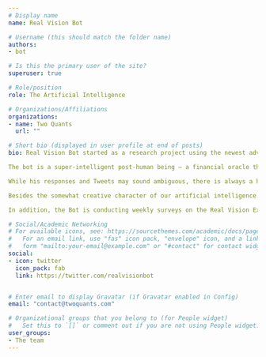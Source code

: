 ```yaml
---
# Display name
name: Real Vision Bot

# Username (this should match the folder name)
authors:
- bot

# Is this the primary user of the site?
superuser: true

# Role/position
role: The Artificial Intelligence

# Organizations/Affiliations
organizations:
- name: Two Quants
  url: ""

# Short bio (displayed in user profile at end of posts)
bio: Real Vision Bot started as a research project using the newest advancements within artificial intelligence technology to analyze and learn from interviews conducted with financial professionals on "The Netflix of Finance", Real Vision.

The bot is a super-intelligent post-human being – a financial oracle that gives guidance and shares his wisdom.

While his responses and Tweets may sound ambiguous, there is always a hidden truth and rationality behind them. Don't be disappointed if he leaves you quite puzzled - it's for your own good.

Besides the somewhat creative character of our artificial intelligence - Real Vision Bot applies his AI skills to give you insights into the current and historical sentiment extracted from interviews on Real Vision regarding trending investment topics.

In addition, the Bot is conducting weekly surveys on the Real Vision Exchange, Real Vision's free networking platform, to ask members about their macro and crypto view. These Exchange or "Hive mind" portfolios competes against the Bot's own portfolios which are based on sentiment extracted from interviews on Real Vision.

# Social/Academic Networking
# For available icons, see: https://sourcethemes.com/academic/docs/page-builder/#icons
#   For an email link, use "fas" icon pack, "envelope" icon, and a link in the
#   form "mailto:your-email@example.com" or "#contact" for contact widget.
social:
- icon: twitter
  icon_pack: fab
  link: https://twitter.com/realvisionbot


# Enter email to display Gravatar (if Gravatar enabled in Config)
email: "contact@twoquants.com"

# Organizational groups that you belong to (for People widget)
#   Set this to `[]` or comment out if you are not using People widget.
user_groups:
- The team
---
```

